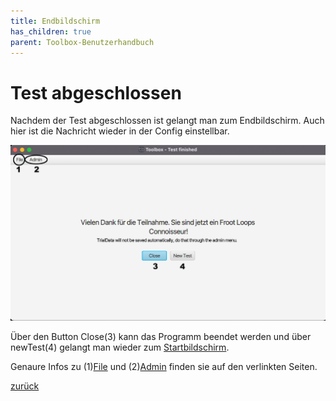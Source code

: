 ```yaml
---
title: Endbildschirm
has_children: true
parent: Toolbox-Benutzerhandbuch
---
```

# Test abgeschlossen

Nachdem der Test abgeschlossen ist gelangt man zum Endbildschirm. Auch hier ist die Nachricht wieder in der Config einstellbar.

![Ende](resources/ToolBoxEnd.png)

Über den Button Close(3) kann das Programm beendet werden und über newTest(4) gelangt man wieder zum [Startbildschirm](codecharts.md).

Genaure Infos zu (1)[File](end-file.md) und (2)[Admin](end-admin.md) finden sie auf den verlinkten Seiten.

[zurück](toolbox.md)